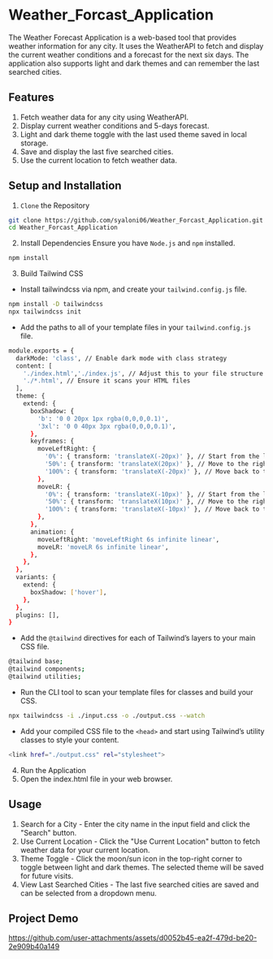 ﻿# Weather_Forcast_Application
The Weather Forecast Application is a web-based tool that provides weather information for any city. It uses the WeatherAPI to fetch and display the current weather conditions and a forecast for the next six days. The application also supports light and dark themes and can remember the last searched cities.
## Features
1. Fetch weather data for any city using WeatherAPI.
2. Display current weather conditions and 5-days forecast.
3. Light and dark theme toggle with the last used theme saved in local storage.
4. Save and display the last five searched cities.
5. Use the current location to fetch weather data.
## Setup and Installation
1. `Clone` the Repository
``` bash
git clone https://github.com/syaloni06/Weather_Forcast_Application.git
cd Weather_Forcast_Application
```
2. Install Dependencies
Ensure you have `Node.js` and `npm` installed.
``` bash
npm install
```
3. Build Tailwind CSS
- Install tailwindcss via npm, and create your `tailwind.config.js` file.
``` bash
npm install -D tailwindcss
npx tailwindcss init
```
- Add the paths to all of your template files in your `tailwind.config.js` file.
``` bash
module.exports = {
  darkMode: 'class', // Enable dark mode with class strategy
  content: [
    './index.html','./index.js', // Adjust this to your file structure
    './*.html', // Ensure it scans your HTML files
  ],
  theme: {
    extend: {
      boxShadow: {
        'b': '0 0 20px 1px rgba(0,0,0,0.1)',
        '3xl': '0 0 40px 3px rgba(0,0,0,0.1)',
      },
      keyframes: {
        moveLeftRight: {
          '0%': { transform: 'translateX(-20px)' }, // Start from the left
          '50%': { transform: 'translateX(20px)' }, // Move to the right
          '100%': { transform: 'translateX(-20px)' }, // Move back to the left
        },
        moveLR: {
          '0%': { transform: 'translateX(-10px)' }, // Start from the left
          '50%': { transform: 'translateX(10px)' }, // Move to the right
          '100%': { transform: 'translateX(-10px)' }, // Move back to the left
        },
      },
      animation: {
        moveLeftRight: 'moveLeftRight 6s infinite linear',
        moveLR: 'moveLR 6s infinite linear',
      },
    },
  },
  variants: {
    extend: {
      boxShadow: ['hover'],
    },
  },
  plugins: [],
}
```
- Add the `@tailwind` directives for each of Tailwind’s layers to your main CSS file.
``` bash
@tailwind base;
@tailwind components;
@tailwind utilities;
```
- Run the CLI tool to scan your template files for classes and build your CSS.
``` bash
npx tailwindcss -i ./input.css -o ./output.css --watch
```
- Add your compiled CSS file to the `<head>` and start using Tailwind’s utility classes to style your content.
``` bash
<link href="./output.css" rel="stylesheet">
```
4. Run the Application
5. Open the index.html file in your web browser.
## Usage
1. Search for a City - Enter the city name in the input field and click the "Search" button.
2. Use Current Location - Click the "Use Current Location" button to fetch weather data for your current location.
3. Theme Toggle - Click the moon/sun icon in the top-right corner to toggle between light and dark themes. The selected theme will be saved for future visits.
4. View Last Searched Cities - The last five searched cities are saved and can be selected from a dropdown menu.
## Project Demo
https://github.com/user-attachments/assets/d0052b45-ea2f-479d-be20-2e909b40a149
